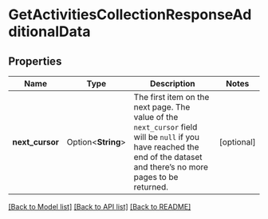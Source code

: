 # GetActivitiesCollectionResponseAdditionalData

## Properties

Name | Type | Description | Notes
------------ | ------------- | ------------- | -------------
**next_cursor** | Option<**String**> | The first item on the next page. The value of the `next_cursor` field will be `null` if you have reached the end of the dataset and there’s no more pages to be returned. | [optional]

[[Back to Model list]](../README.md#documentation-for-models) [[Back to API list]](../README.md#documentation-for-api-endpoints) [[Back to README]](../README.md)


